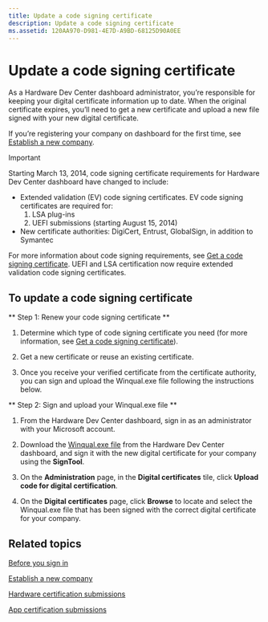 ```yaml
---
title: Update a code signing certificate
description: Update a code signing certificate
ms.assetid: 120AA970-D981-4E7D-A9BD-68125D90A0EE
---
```


# Update a code signing certificate

As a Hardware Dev Center dashboard administrator, you’re responsible for keeping your digital certificate information up to date. When the original certificate expires, you’ll need to get a new certificate and upload a new file signed with your new digital certificate.

If you’re registering your company on dashboard for the first time, see [Establish a new company](https://msdn.microsoft.com/windows/hardware/drivers/dashboard/establish-a-new-company).

> [!IMPORTANT]
> Starting March 13, 2014, code signing certificate requirements for Hardware Dev Center dashboard have changed to include:
* Extended validation (EV) code signing certificates. EV code signing certificates are required for:
  1. LSA plug-ins
  2. UEFI submissions (starting August 15, 2014)
* New certificate authorities: DigiCert, Entrust, GlobalSign, in addition to Symantec

For more information about code signing requirements, see [Get a code signing certificate](https://msdn.microsoft.com/windows/hardware/drivers/dashboard/get-a-code-signing-certificate). UEFI and LSA certification now require extended validation code signing certificates.

## To update a code signing certificate

** Step 1: Renew your code signing certificate **

1. Determine which type of code signing certificate you need (for more information, see [Get a code signing certificate](https://msdn.microsoft.com/windows/hardware/drivers/dashboard/get-a-code-signing-certificate)).

2. Get a new certificate or reuse an existing certificate.

3. Once you receive your verified certificate from the certificate authority, you can sign and upload the Winqual.exe file following the instructions below.

** Step 2: Sign and upload your Winqual.exe file **

1. From the Hardware Dev Center dashboard, sign in as an administrator with your Microsoft account.

2. Download the [Winqual.exe file](http://go.microsoft.com/fwlink/?LinkId=393250) from the Hardware Dev Center dashboard, and sign it with the new digital certificate for your company using the **SignTool**.

3. On the **Administration** page, in the **Digital certificates** tile, click **Upload code for digital certification**.

4. On the **Digital certificates** page, click **Browse** to locate and select the Winqual.exe file that has been signed with the correct digital certificate for your company.

## Related topics

[Before you sign in](https://msdn.microsoft.com/windows/hardware/drivers/dashboard/before-you-sign-in)

[Establish a new company](https://msdn.microsoft.com/windows/hardware/drivers/dashboard/establish-a-new-company)

[Hardware certification submissions](https://msdn.microsoft.com/en-us/windows/hardware/drivers/dashboard/hardware-certification-submissions)

[App certification submissions](https://msdn.microsoft.com/windows/hardware/drivers/dashboard/app-certification-submissions)

